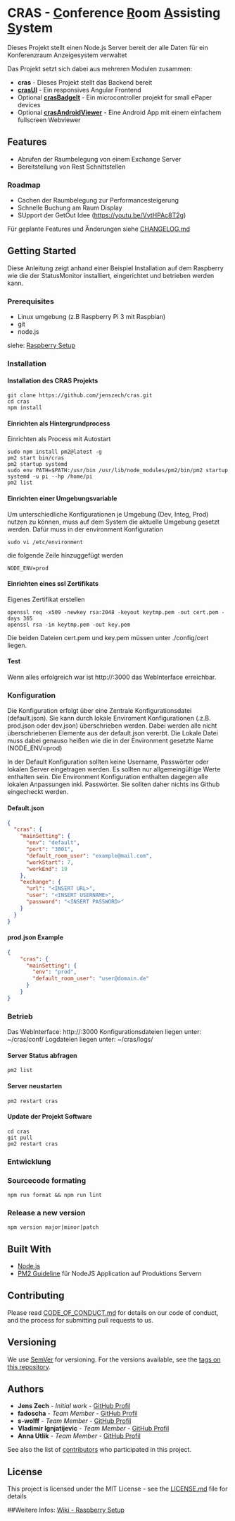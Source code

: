 # CRAS - <ins>C</ins>onference <ins>R</ins>oom <ins>A</ins>ssisting <ins>S</ins>ystem

Dieses Projekt stellt einen Node.js Server bereit der alle Daten für ein Konferenzraum Anzeigesystem verwaltet

Das Projekt setzt sich dabei aus mehreren Modulen zusammen:
* **cras** - Dieses Projekt stellt das Backend bereit
* **[crasUI](https://github.com/jenszech/crasui)** - Ein responsives Angular Frontend
* Optional **[crasBadgeIt](https://github.com/jenszech/crasBadgeIt)** - Ein microcontroller projekt for small ePaper devices
* Optional **[crasAndroidViewer](https://github.com/jenszech/crasAndroidViewer)** - Eine Android App mit einem einfachem fullscreen Webviewer

## Features

* Abrufen der Raumbelegung von einem Exchange Server
* Bereitstellung von Rest Schnittstellen

### Roadmap

* Cachen der Raumbelegung zur Performancesteigerung
* Schnelle Buchung am Raum Display 
* SUpport der GetOut Idee (https://youtu.be/VvtHPAc8T2g)
    
Für geplante Features und Änderungen siehe [CHANGELOG.md](CHANGELOG.md)
     
## Getting Started

Diese Anleitung zeigt anhand einer Beispiel Installation auf dem Raspberry wie die der StatusMonitor installiert, eingerichtet und betrieben werden kann.

### Prerequisites

* Linux umgebung (z.B Raspberry Pi 3 mit Raspbian)
* git
* node.js

siehe: [Raspberry Setup](https://github.com/jenszech/cras/wiki/System-setup-on-Raspberry-Pi-example)

### Installation
#### Installation des CRAS Projekts
```
git clone https://github.com/jenszech/cras.git
cd cras
npm install
```
#### Einrichten als Hintergrundprocess
Einrichten als Process mit Autostart
```
sudo npm install pm2@latest -g
pm2 start bin/cras
pm2 startup systemd
sudo env PATH=$PATH:/usr/bin /usr/lib/node_modules/pm2/bin/pm2 startup systemd -u pi --hp /home/pi
pm2 list
```

#### Einrichten einer Umgebungsvariable
Um unterschiedliche Konfigurationen je Umgebung (Dev, Integ, Prod) nutzen zu können, muss auf dem System die aktuelle Umgebung gesetzt werden.
Dafür muss in der environment Konfiguration 
``` 
sudo vi /etc/environment 
```
die folgende Zeile hinzuggefügt werden
```
NODE_ENV=prod
```

#### Einrichten eines ssl Zertifikats
Eigenes Zertifikat erstellen
```
openssl req -x509 -newkey rsa:2048 -keyout keytmp.pem -out cert.pem -days 365
openssl rsa -in keytmp.pem -out key.pem
```
Die beiden Dateien cert.pem und key.pem müssen unter ./config/cert liegen.  

#### Test ####
Wenn alles erfolgreich war ist http://<YOUR IP>:3000 das WebInterface erreichbar.

### Konfiguration
Die Konfiguration erfolgt über eine Zentrale Konfigurationsdatei (default.json).
Sie kann durch lokale Enviroment Konfigurationen (.z.B. prod.json oder dev.json) überschrieben werden.
Dabei werden alle nicht überschriebenen Elemente aus der default.json vererbt. Die Lokale Datei muss dabei genauso heißen wie die in der Environment gesetzte Name (NODE_ENV=prod)

In der Default Konfiguration sollten keine Username, Passwörter oder lokalen Server eingetragen werden. Es sollten nur allgemeingültige Werte enthalten sein.
Die Environment Konfiguration enthalten dagegen alle lokalen Anpassungen inkl. Passwörter. Sie sollten daher nichts ins Github eingecheckt werden.

#### Default.json
```json
{
  "cras": {
    "mainSetting": {
      "env": "default",
      "port": "3001",
      "default_room_user": "example@mail.com",
      "workStart": 7,
      "workEnd": 19
    },
    "exchange": {
      "url": "<INSERT URL>",
      "user": "<INSERT USERNAME>",
      "password": "<INSERT PASSWORD>"
    }
  }
}
```

#### prod.json Example
```json
{
    "cras": {
      "mainSetting": {
        "env": "prod",
        "default_room_user": "user@domain.de"
      }
    }
}
```

### Betrieb
Das WebInterface: http://<YOUR IP>:3000
Konfigurationsdateien liegen unter: ~/cras/conf/
Logdateien liegen unter: ~/cras/logs/

#### Server Status abfragen
```
pm2 list
```

#### Server neustarten
```
pm2 restart cras
```

#### Update der Projekt Software
```
cd cras
git pull
pm2 restart cras
```

### Entwicklung

### Sourcecode formating
```
npm run format && npm run lint
```

### Release a new version
```
npm version major|minor|patch
```

## Built With

* [Node.js](https://nodejs.org)
* [PM2 Guideline](https://www.digitalocean.com/community/tutorials/how-to-set-up-a-node-js-application-for-production-on-ubuntu-16-04) für NodeJS Application auf Produktions Servern 

## Contributing

Please read [CODE_OF_CONDUCT.md](CODE_OF_CONDUCT.md) for details on our code of conduct, and the process for submitting pull requests to us.

## Versioning

We use [SemVer](http://semver.org/) for versioning. For the versions available, see the [tags on this repository](https://github.com/your/project/tags). 

## Authors

* **Jens Zech** - *Initial work* - [GitHub Profil](https://github.com/jenszech)
* **fadoscha** - *Team Member* - [GitHub Profil](https://github.com/fadoscha)
* **s-wolff** - *Team Member* - [GitHub Profil](https://github.com/s-wolff)
* **Vladimir Ignjatijevic** - *Team Member* - [GitHub Profil](https://github.com/vignjatijevic)
* **Anna Utlik** - *Team Member* - [GitHub Profil](https://github.com/anna-utlik)


See also the list of [contributors](https://github.com/your/project/contributors) who participated in this project.

## License

This project is licensed under the MIT License - see the [LICENSE.md](LICENSE.md) file for details



##Weitere Infos:
[Wiki - Raspberry Setup](https://github.com/jenszech/cras/wiki/System-setup-on-Raspberry-Pi-example)
